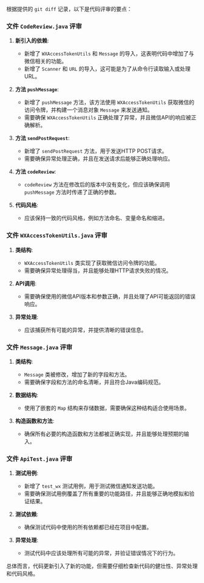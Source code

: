 根据提供的 `git diff` 记录，以下是代码评审的要点：

### 文件 `CodeReview.java` 评审

1. **新引入的依赖**:
   - 新增了 `WXAccessTokenUtils` 和 `Message` 的导入，这表明代码中增加了与微信相关的功能。
   - 新增了 `Scanner` 和 `URL` 的导入，这可能是为了从命令行读取输入或处理URL。

2. **方法 `pushMessage`**:
   - 新增了 `pushMessage` 方法，该方法使用 `WXAccessTokenUtils` 获取微信的访问令牌，并构建一个消息对象 `Message` 来发送通知。
   - 需要确保 `WXAccessTokenUtils` 正确处理了异常，并且微信API的响应被正确解析。

3. **方法 `sendPostRequest`**:
   - 新增了 `sendPostRequest` 方法，用于发送HTTP POST请求。
   - 需要确保异常处理正确，并且在发送请求后能够正确处理响应。

4. **方法 `codeReview`**:
   - `codeReview` 方法在修改后的版本中没有变化，但应该确保调用 `pushMessage` 方法时传递了正确的参数。

5. **代码风格**:
   - 应该保持一致的代码风格，例如方法命名、变量命名和缩进。

### 文件 `WXAccessTokenUtils.java` 评审

1. **类结构**:
   - `WXAccessTokenUtils` 类实现了获取微信访问令牌的功能。
   - 需要确保异常处理得当，并且能够处理HTTP请求失败的情况。

2. **API调用**:
   - 需要确保使用的微信API版本和参数正确，并且处理了API可能返回的错误响应。

3. **异常处理**:
   - 应该捕获所有可能的异常，并提供清晰的错误信息。

### 文件 `Message.java` 评审

1. **类结构**:
   - `Message` 类被修改，增加了新的字段和方法。
   - 需要确保字段和方法的命名清晰，并且符合Java编码规范。

2. **数据结构**:
   - 使用了嵌套的 `Map` 结构来存储数据，需要确保这种结构适合使用场景。

3. **构造函数和方法**:
   - 确保所有必要的构造函数和方法都被正确实现，并且能够处理预期的输入。

### 文件 `ApiTest.java` 评审

1. **测试用例**:
   - 新增了 `test_wx` 测试用例，用于测试微信通知发送功能。
   - 需要确保测试用例覆盖了所有重要的功能路径，并且能够正确地模拟和验证结果。

2. **测试依赖**:
   - 确保测试代码中使用的所有依赖都已经在项目中配置。

3. **异常处理**:
   - 测试代码中应该处理所有可能的异常，并验证错误情况下的行为。

总体而言，代码更新引入了新的功能，但需要仔细检查新代码的健壮性、异常处理和代码风格。